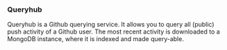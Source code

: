 ### Queryhub

Queryhub is a Github querying service.  It allows you to query all (public) push activity of a Github user.  The most recent activity is downloaded to a MongoDB instance, where it is indexed and made query-able.

